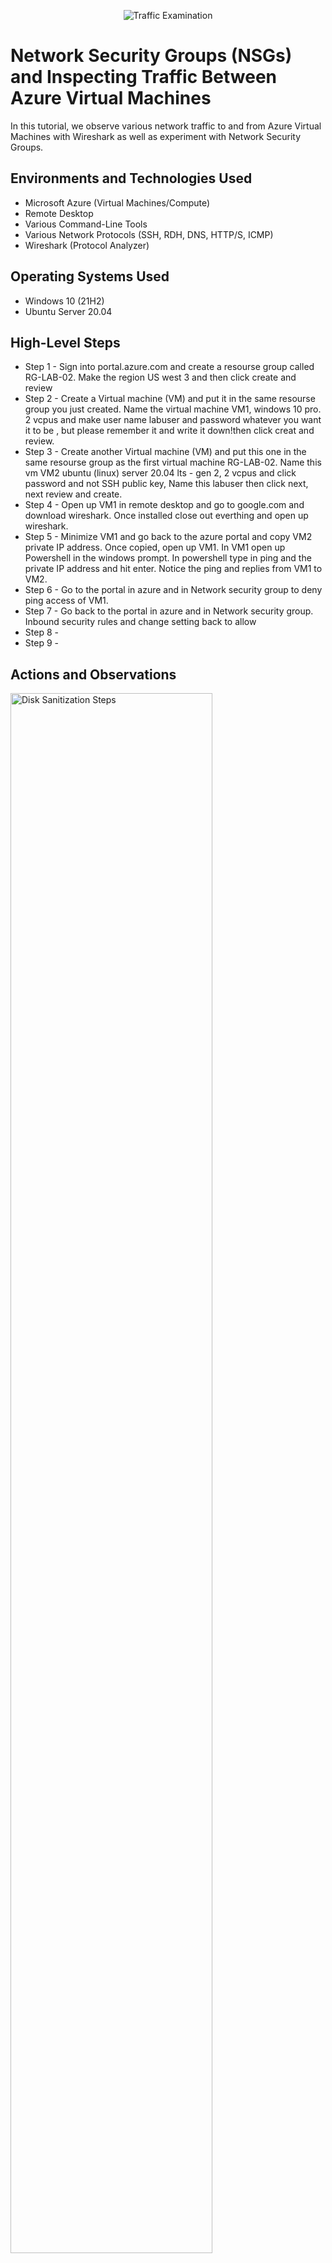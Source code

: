 <p align="center">
<img src="https://i.imgur.com/Ua7udoS.png" alt="Traffic Examination"/>
</p>

<h1>Network Security Groups (NSGs) and Inspecting Traffic Between Azure Virtual Machines</h1>
In this tutorial, we observe various network traffic to and from Azure Virtual Machines with Wireshark as well as experiment with Network Security Groups. <br />



<h2>Environments and Technologies Used</h2>

- Microsoft Azure (Virtual Machines/Compute)
- Remote Desktop
- Various Command-Line Tools
- Various Network Protocols (SSH, RDH, DNS, HTTP/S, ICMP)
- Wireshark (Protocol Analyzer)

<h2>Operating Systems Used </h2>

- Windows 10 (21H2)
- Ubuntu Server 20.04

<h2>High-Level Steps</h2>

- Step 1 - Sign into portal.azure.com and create a resourse group called RG-LAB-02. Make the region US west 3 and then click create and review 
- Step 2 - Create a Virtual machine (VM) and put it in the same resourse group you just created. Name the virtual machine VM1, windows 10 pro. 2 vcpus and make user name labuser and password whatever you want it to be , but please remember it and write it down!then click creat and review. 
- Step 3 - Create another Virtual machine (VM) and put this one in the same resourse group as the first virtual machine RG-LAB-02. Name this vm VM2 ubuntu (linux) server 20.04 lts - gen 2, 2 vcpus and click password and not SSH public key, Name this labuser then click next, next review and create. 
- Step 4 - Open up VM1 in remote desktop and go to google.com and download wireshark. Once installed close out everthing and open up wireshark. 
- Step 5 - Minimize VM1 and go back to the azure portal and copy VM2 private IP address. Once  copied, open up VM1. In VM1 open up Powershell in the windows prompt. In powershell type in ping and the private IP address and hit enter. Notice the ping and replies from VM1 to VM2. 
- Step 6 - Go to the portal in azure and in Network security group to deny ping access of VM1. 
- Step 7 - Go back to the portal in azure and in Network security group. Inbound security rules and change setting back to allow
- Step 8 - 
- Step 9 - 





<h2>Actions and Observations</h2>

<p>
<img src="https://i.imgur.com/f5vVlgU.png" height="80%" width="80%" alt="Disk Sanitization Steps"/>
</p>
<p>
Once signed into azure, create a resource group and call it RG-LAB-02. RG is for Resourse group. 
</p>
<br />

<p>
<img src="https://i.imgur.com/LQfZV4v.png" height="80%" width="80%" alt="Disk Sanitization Steps"/>
</p>
<p>
Make sure the resourse group is us west 3 .
</p>
<br />

<p>
<img src="https://i.imgur.com/oomnUxU.png" height="80%" width="80%" alt="Disk Sanitization Steps"/>
</p>
<p>
Create a Virtual Machine (VM). Put it in the same resourse group you just created. RG-LAB-02
</p>
<br />
<p>
<img src="https://i.imgur.com/ZIOtKAC.png" height="80%" width="80%" alt="Disk Sanitization Steps"/>
</p>
<p>
Name the Virtual Machine (VM1). US west 3 user name labuser and password (something you will not forget) same resource group RG-LAB-02 windows 10 pro version 2vcpu and click review and create. 
</p>
<br />
<p>
<img src="https://i.imgur.com/f2maKSL.png" height="80%" width="80%" alt="Disk Sanitization Steps"/>
</p>
<p>
Name the Virtual Machine (VM2). Us west 3 name labuser and password (something you will not forget) same resource group RG-LAB-02 ubuntu server (linux) 20.04 Lts-gen2 click password and not SSH public key click review and create. 
</p>
<br />
<p>
<img src="https://i.imgur.com/IFlouzd.png" height="80%" width="80%" alt="Disk Sanitization Steps"/>
</p>
<p>
Open up VM1 in remote desktop and go to google.com and download wireshark. Then download windows installer(64-bit). Then click open file click next through everthing to install and finish. Once installed close out everthing and open up wireshark. Click the windows tab and type wireshark and click the wireshark app. Once in wire shark click the shark fin in the upper left corner to start seeing live actual traffic happening in VM1.
</p>
<br />
<p>
<img src="https://i.imgur.com/NR5CnFd.png" height="80%" width="80%" alt="Disk Sanitization Steps"/>
</p>
<p>
Minimized VM1 and find go into VM2 to get the private IP address. Copy it and go back to VM1. Click the windows button and type powershell and open up powershell.(More powerful command-line shell and scripting language than the Command-prompt, similar to command prompt) In the top bar click and type in ICMP (Inter control messaging protocol) and hit enter. Notice how everthing stopped?. 
</p>
<br />
<p>
<img src="https://i.imgur.com/UiaJmII.png" height="80%" width="80%" alt="Disk Sanitization Steps"/>
</p>
<p>
In powershell type in ping 10.0.0.5 (VM2 private Ip address). Hit enter and you will notice the ping and replies. Type in ping 10.0.0.5 (space) -t. Now you will be ping forever. pretty cool.
</p>
<br />
<p>
<img src="https://i.imgur.com/W1BfEjy.png" height="80%" width="80%" alt="Disk Sanitization Steps"/>
</p>
<p>
Go back to the azure portal and click virtual machines and search for network security group. Click VM2 network security group. From here we will be denying VM1 ping access.
</p>
<br />
</p>
<br />
<p>
<img src="https://i.imgur.com/hr4O4QJ.png" height="80%" width="80%" alt="Disk Sanitization Steps"/>
</p>
<p>
Under settings click inbound security roles for VM2 firewall. Click add to add a rule to deny traffic. Source - any. Source destination - *. Destination - any. Service custom. Destination port ranges *. Protocol ICMP (Intercontrol messaging protocol). Action - deny. Priority 200. That way it will cancel the traffic before anything happens. Name Deny_ICMP_PING_FROM_ANYWHERE.
</p>
<br />
</p>
<br />
<p>
<img src="https://i.imgur.com/Dd5BmL4.png" height="80%" width="80%" alt="Disk Sanitization Steps"/>
</p>
<p>
After you denied accress notice how it started timing out from VM2 firewall. 
</p>
<br />
</p>
<br />
<p>
<img src="https://i.imgur.com/Xsn0rU1.png" height="80%" width="80%" alt="Disk Sanitization Steps"/>
</p>
<p>
Go back to portal.azure.com to we can allow traffic. Once back in azure go to network security groups. VM2 inbound security rules click on DENY_IMCP_FROM_ANYWHERE and change setting to allow and notice how the request starts coming back in. 
</p>
<br />
</p>
<br />
<p>
<img src="https://i.imgur.com/iXqPyaD.png" height="80%" width="80%" alt="Disk Sanitization Steps"/>
</p>
<p>
Lorem ipsum dolor 
</p>
<br />
</p>
<br />
<p>
<img src="https://i.imgur.com/v9aMadS.png" height="80%" width="80%" alt="Disk Sanitization Steps"/>
</p>
<p>
Lorem ipsum dolor sit amet.
</p>
<br />
